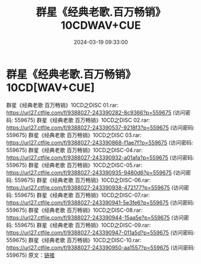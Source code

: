 ﻿---
title: 群星《经典老歌.百万畅销》10CDWAV+CUE
date: 2024-03-19 09:33:00
categories: WAV车载音乐、镜像
tags: None
---
# 群星《经典老歌.百万畅销》10CD[WAV+CUE]

群星《经典老歌 百万畅销》10CD之DISC 01.rar: https://url27.ctfile.com/f/9388027-243390282-8c9366?p=559675
(访问密码: 559675)
群星《经典老歌 百万畅销》10CD之DISC 02.rar: https://url27.ctfile.com/f/9388027-243390537-9218f3?p=559675
(访问密码: 559675)
群星《经典老歌 百万畅销》10CD之DISC 03.rar: https://url27.ctfile.com/f/9388027-243390868-f1ae7f?p=559675
(访问密码: 559675)
群星《经典老歌 百万畅销》10CD之DISC-04.rar: https://url27.ctfile.com/f/9388027-243390932-a01afa?p=559675
(访问密码: 559675)
群星《经典老歌 百万畅销》10CD之DISC-05.rar: https://url27.ctfile.com/f/9388027-243390935-9480d6?p=559675
(访问密码: 559675)
群星《经典老歌 百万畅销》10CD之DISC-06.rar: https://url27.ctfile.com/f/9388027-243390938-472177?p=559675
(访问密码: 559675)
群星《经典老歌 百万畅销》10CD之DISC-07.rar: https://url27.ctfile.com/f/9388027-243390941-5e3fe6?p=559675
(访问密码: 559675)
群星《经典老歌 百万畅销》10CD之DISC-08.rar: https://url27.ctfile.com/f/9388027-243390944-15aa5e?p=559675
(访问密码: 559675)
群星《经典老歌 百万畅销》10CD之DISC-09.rar: https://url27.ctfile.com/f/9388027-243390947-011a5d?p=559675
(访问密码: 559675)
群星《经典老歌 百万畅销》10CD之DISC-10.rar: https://url27.ctfile.com/f/9388027-243390950-aa1557?p=559675
(访问密码: 559675)
原文：[链接](https://blog.sina.com.cn/s/blog_1647c7e76010314ry.html)